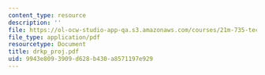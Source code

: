 ```yaml
---
content_type: resource
description: ''
file: https://ol-ocw-studio-app-qa.s3.amazonaws.com/courses/21m-735-technical-design-scenery-mechanisms-and-special-effects-spring-2004/9943e8093909d628b430a8571197e929_drkp_proj.pdf
file_type: application/pdf
resourcetype: Document
title: drkp_proj.pdf
uid: 9943e809-3909-d628-b430-a8571197e929
---
```

